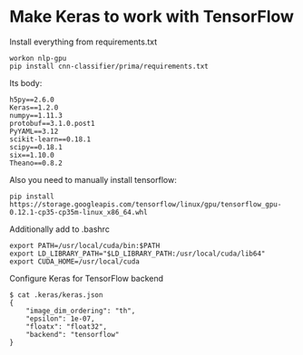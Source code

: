 # Make Keras to work with TensorFlow
Install everything from requirements.txt
```
workon nlp-gpu
pip install cnn-classifier/prima/requirements.txt
```
Its body:
```
h5py==2.6.0
Keras==1.2.0
numpy==1.11.3
protobuf==3.1.0.post1
PyYAML==3.12
scikit-learn==0.18.1
scipy==0.18.1
six==1.10.0
Theano==0.8.2
```
Also you need to manually install tensorflow:
```
pip install https://storage.googleapis.com/tensorflow/linux/gpu/tensorflow_gpu-0.12.1-cp35-cp35m-linux_x86_64.whl
```
Additionally add to .bashrc
```
export PATH=/usr/local/cuda/bin:$PATH
export LD_LIBRARY_PATH="$LD_LIBRARY_PATH:/usr/local/cuda/lib64"
export CUDA_HOME=/usr/local/cuda
```

Configure Keras for TensorFlow backend
```
$ cat .keras/keras.json 
{ 
    "image_dim_ordering": "th",
    "epsilon": 1e-07, 
    "floatx": "float32", 
    "backend": "tensorflow"
}
```
